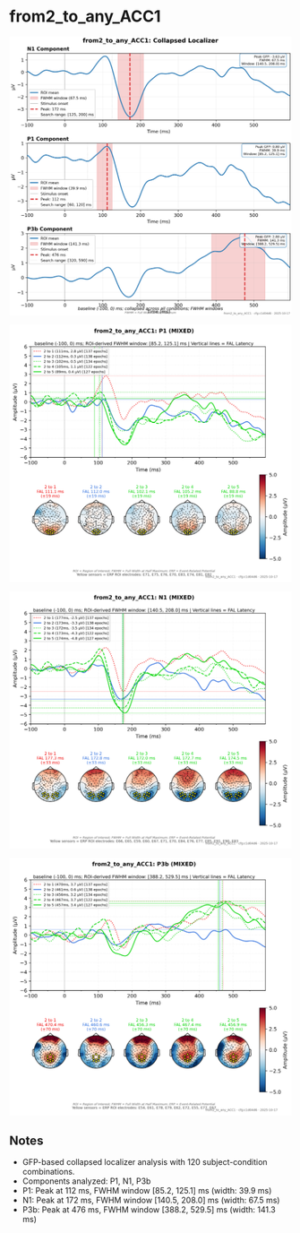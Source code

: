 # from2_to_any_ACC1

![figure](docs/assets/plots/from2_to_any_ACC1/from2_to_any_ACC1-collapsed_localizer.png)

![figure](docs/assets/plots/from2_to_any_ACC1/from2_to_any_ACC1-P1.png)

![figure](docs/assets/plots/from2_to_any_ACC1/from2_to_any_ACC1-N1.png)

![figure](docs/assets/plots/from2_to_any_ACC1/from2_to_any_ACC1-P3b.png)


## Notes

- GFP-based collapsed localizer analysis with 120 subject-condition combinations.
- Components analyzed: P1, N1, P3b
- P1: Peak at 112 ms, FWHM window [85.2, 125.1] ms (width: 39.9 ms)
- N1: Peak at 172 ms, FWHM window [140.5, 208.0] ms (width: 67.5 ms)
- P3b: Peak at 476 ms, FWHM window [388.2, 529.5] ms (width: 141.3 ms)

